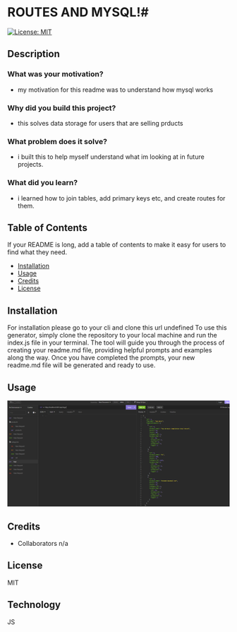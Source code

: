 
# ROUTES AND MYSQL!#
[![License: MIT](https://img.shields.io/badge/License-MIT-yellow.svg)](https://opensource.org/licenses/MIT)
## Description

### What was your motivation?

* my motivation for this readme was to understand how mysql works
### Why did you build this project? 
* this solves data storage for users that are selling prducts
### What problem does it solve?
* i built this to help myself understand what im looking at in future projects.
### What did you learn?
* i learned how to join tables, add primary keys etc, and create routes for them.
## Table of Contents

If your README is long, add a table of contents to make it easy for users to find what they need.

- [Installation](#installation)
- [Usage](#usage)
- [Credits](#credits)
- [License](#license)

## Installation

For installation please go to your cli and clone this url undefined
To use this generator, simply clone the repository to your local machine and run the index.js 
file in your terminal. The tool will guide you through the process of creating your
 readme.md file, providing helpful prompts and examples along the way. Once you have
 completed the prompts, your new readme.md file will be generated and ready to use.

## Usage



    
![its an img](../peep.PNG)
## Credits
* Collaborators
n/a


## License
MIT
## Technology
JS
